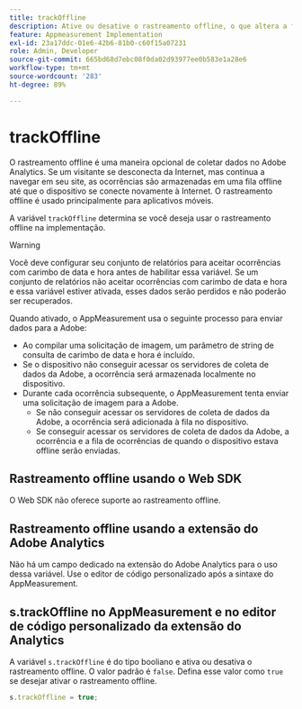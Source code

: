 ```yaml
---
title: trackOffline
description: Ative ou desative o rastreamento offline, o que altera a forma como o AppMeasurement coleta dados.
feature: Appmeasurement Implementation
exl-id: 23a17ddc-01e6-42b6-81b0-c60f15a07231
role: Admin, Developer
source-git-commit: 665bd68d7ebc08f0da02d93977ee0b583e1a28e6
workflow-type: tm+mt
source-wordcount: '283'
ht-degree: 89%

---
```


# trackOffline

O rastreamento offline é uma maneira opcional de coletar dados no Adobe Analytics. Se um visitante se desconecta da Internet, mas continua a navegar em seu site, as ocorrências são armazenadas em uma fila offline até que o dispositivo se conecte novamente à Internet. O rastreamento offline é usado principalmente para aplicativos móveis.

A variável `trackOffline` determina se você deseja usar o rastreamento offline na implementação.

>[!WARNING]
>
>Você deve configurar seu conjunto de relatórios para aceitar ocorrências com carimbo de data e hora antes de habilitar essa variável. Se um conjunto de relatórios não aceitar ocorrências com carimbo de data e hora e essa variável estiver ativada, esses dados serão perdidos e não poderão ser recuperados.

Quando ativado, o AppMeasurement usa o seguinte processo para enviar dados para a Adobe:

* Ao compilar uma solicitação de imagem, um parâmetro de string de consulta de carimbo de data e hora é incluído.
* Se o dispositivo não conseguir acessar os servidores de coleta de dados da Adobe, a ocorrência será armazenada localmente no dispositivo.
* Durante cada ocorrência subsequente, o AppMeasurement tenta enviar uma solicitação de imagem para a Adobe.
   * Se não conseguir acessar os servidores de coleta de dados da Adobe, a ocorrência será adicionada à fila no dispositivo.
   * Se conseguir acessar os servidores de coleta de dados da Adobe, a ocorrência e a fila de ocorrências de quando o dispositivo estava offline serão enviadas.

## Rastreamento offline usando o Web SDK

O Web SDK não oferece suporte ao rastreamento offline.

## Rastreamento offline usando a extensão do Adobe Analytics

Não há um campo dedicado na extensão do Adobe Analytics para o uso dessa variável. Use o editor de código personalizado após a sintaxe do AppMeasurement.

## s.trackOffline no AppMeasurement e no editor de código personalizado da extensão do Analytics

A variável `s.trackOffline` é do tipo booliano e ativa ou desativa o rastreamento offline. O valor padrão é `false`. Defina esse valor como `true` se desejar ativar o rastreamento offline.

```js
s.trackOffline = true;
```
